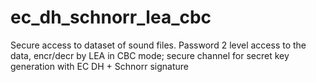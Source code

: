 # ec_dh_schnorr_lea_cbc
Secure access to dataset of sound files. Password 2 level access to the data, encr/decr by LEA in CBC mode; secure channel for secret key generation with EC DH + Schnorr signature